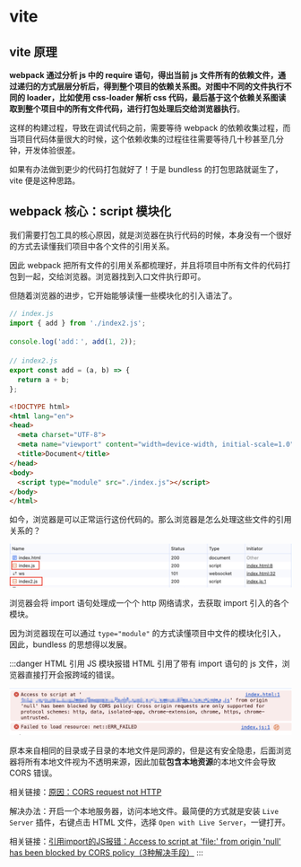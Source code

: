 # vite

## vite 原理

**webpack 通过分析 js 中的 require 语句，得出当前 js 文件所有的依赖文件，通过递归的方式层层分析后，得到整个项目的依赖关系图。对图中不同的文件执行不同的 loader，比如使用 css-loader 解析 css 代码，最后基于这个依赖关系图读取到整个项目中的所有文件代码，进行打包处理后交给浏览器执行**。

这样的构建过程，导致在调试代码之前，需要等待 webpack 的依赖收集过程，而当项目代码体量很大的时候，这个依赖收集的过程往往需要等待几十秒甚至几分钟，开发体验很差。

如果有办法做到更少的代码打包就好了！于是 bundless 的打包思路就诞生了，vite 便是这种思路。

## webpack 核心：script 模块化

我们需要打包工具的核心原因，就是浏览器在执行代码的时候，本身没有一个很好的方式去读懂我们项目中各个文件的引用关系。

因此 webpack 把所有文件的引用关系都梳理好，并且将项目中所有文件的代码打包到一起，交给浏览器。浏览器找到入口文件执行即可。

但随着浏览器的进步，它开始能够读懂一些模块化的引入语法了。

```js
// index.js
import { add } from './index2.js';

console.log('add：', add(1, 2));

// index2.js
export const add = (a, b) => {
  return a + b;
};
```

```html
<!DOCTYPE html>
<html lang="en">
<head>
  <meta charset="UTF-8">
  <meta name="viewport" content="width=device-width, initial-scale=1.0">
  <title>Document</title>
</head>
<body>
  <script type="module" src="./index.js"></script>
</body>
</html>
```

如今，浏览器是可以正常运行这份代码的。那么浏览器是怎么处理这些文件的引用关系的？

![浏览器运行 import 语句的 js 文件](./images/browser-run-import.png)

浏览器会将 import 语句处理成一个个 http 网络请求，去获取 import 引入的各个模块。

因为浏览器现在可以通过 `type="module"` 的方式读懂项目中文件的模块化引入，因此，bundless 的思想得以发展。

:::danger HTML 引用 JS 模块报错
HTML 引用了带有 import 语句的 js 文件，浏览器直接打开会报跨域的错误。

![HTML 引用 JS 模块报错](./images/html-CORS-error.png)

原本来自相同的目录或子目录的本地文件是同源的，但是这有安全隐患，后面浏览器将所有本地文件视为不透明来源，因此加载**包含本地资源**的本地文件会导致 CORS 错误。

相关链接：[原因：CORS request not HTTP](https://developer.mozilla.org/zh-CN/docs/Web/HTTP/CORS/Errors/CORSRequestNotHttp)

解决办法：开启一个本地服务器，访问本地文件。最简便的方式就是安装 `Live Server` 插件，右键点击 HTML 文件，选择 `Open with Live Server`，一键打开。

相关链接：[引用import的JS报错：Access to script at 'file:' from origin 'null' has been blocked by CORS policy（3种解决手段）](https://blog.csdn.net/u013946061/article/details/106077527)
:::